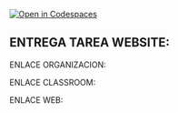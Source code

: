 [![Open in Codespaces](https://classroom.github.com/assets/launch-codespace-7f7980b617ed060a017424585567c406b6ee15c891e84e1186181d67ecf80aa0.svg)](https://classroom.github.com/open-in-codespaces?assignment_repo_id=12887461)
## ENTREGA TAREA WEBSITE:

ENLACE ORGANIZACION:

ENLACE CLASSROOM:

ENLACE WEB:

